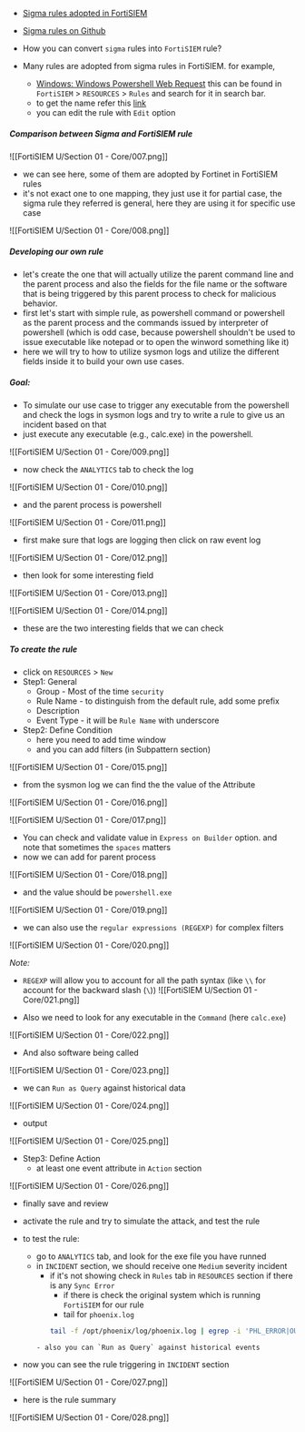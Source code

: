 
- [Sigma rules adopted in FortiSIEM](https://docs.fortinet.com/document/fortisiem/6.2.0/release-notes/498610/new-features#Public)
- [Sigma rules on Github](https://github.com/SigmaHQ/sigma/tree/master/rules)

- How you can convert `sigma` rules into `FortiSIEM` rule?

- Many rules are adopted from sigma rules in FortiSIEM. for example,
	- [Windows: Windows Powershell Web Request](https://github.com/SigmaHQ/sigma/blob/master/rules/windows/powershell/powershell_script/posh_ps_web_request_cmd_and_cmdlets.yml) this can be found in `FortiSIEM` > `RESOURCES` > `Rules` and search for it in search bar.
	- to get the name refer this [link](https://docs.fortinet.com/document/fortisiem/6.2.0/release-notes/498610/new-features#Public)
	- you can edit the rule with `Edit` option

##### Comparison between Sigma and FortiSIEM rule

![[FortiSIEM U/Section 01 - Core/007.png]]

- we can see here, some of them are adopted by Fortinet in FortiSIEM rules
- it's not exact one to one mapping, they just use it for partial case, the sigma rule they referred is general, here they are using it for specific use case

![[FortiSIEM U/Section 01 - Core/008.png]]

##### Developing our own rule

- let's create the one that will actually utilize the parent command line and the parent process and also the fields for the file name or the software that is being triggered by this parent process to check for malicious behavior.
- first let's start with simple rule, as powershell command or powershell as the parent process and the commands issued by interpreter of powershell (which is odd case, because powershell shouldn't be used to issue executable like notepad or to open the winword something like it)
- here we will try to how to utilize sysmon logs and utilize the different fields inside it to build your own use cases.

##### Goal:

- To simulate our use case to trigger any executable from the powershell and check the logs in sysmon logs and try to write a rule to give us an incident based on that
- just execute any executable (e.g., calc.exe) in the powershell.

![[FortiSIEM U/Section 01 - Core/009.png]]

- now check the `ANALYTICS` tab to check the log

![[FortiSIEM U/Section 01 - Core/010.png]]

- and the parent process is powershell

![[FortiSIEM U/Section 01 - Core/011.png]]

- first make sure that logs are logging then click on raw event log

![[FortiSIEM U/Section 01 - Core/012.png]]

- then look for some interesting field

![[FortiSIEM U/Section 01 - Core/013.png]]


![[FortiSIEM U/Section 01 - Core/014.png]]

- these are the two interesting fields that we can check

##### To create the rule

- click on `RESOURCES` > `New`
- Step1: General
	- Group - Most of the time `security`
	- Rule Name - to distinguish from the default rule, add some prefix
	- Description
	- Event Type - it will be `Rule Name` with underscore
- Step2: Define Condition
	- here you need to add time window
	- and you can add filters (in Subpattern section)

![[FortiSIEM U/Section 01 - Core/015.png]]

- from the sysmon log we can find the the value of the Attribute

![[FortiSIEM U/Section 01 - Core/016.png]]

![[FortiSIEM U/Section 01 - Core/017.png]]

- You can check and validate value in `Express on Builder` option. and note that sometimes the `spaces` matters
- now we can add for parent process

![[FortiSIEM U/Section 01 - Core/018.png]]

- and the value should be `powershell.exe`

![[FortiSIEM U/Section 01 - Core/019.png]]

- we can also use the `regular expressions (REGEXP)` for complex filters

![[FortiSIEM U/Section 01 - Core/020.png]]

*Note:*
- `REGEXP` will allow you to account for all the path syntax (like `\\` for account for the backward slash (`\`))
![[FortiSIEM U/Section 01 - Core/021.png]]

- Also we need to look for any executable in the `Command` (here `calc.exe`)

![[FortiSIEM U/Section 01 - Core/022.png]]

- And also software being called

![[FortiSIEM U/Section 01 - Core/023.png]]

- we can `Run as Query` against historical data

![[FortiSIEM U/Section 01 - Core/024.png]]

- output

![[FortiSIEM U/Section 01 - Core/025.png]]

- Step3: Define Action
	- at least one event attribute in `Action` section

![[FortiSIEM U/Section 01 - Core/026.png]]

- finally save and review

- activate the rule and try to simulate the attack, and test the rule

- to test the rule:
	- go to `ANALYTICS` tab, and look for the exe file you have runned
	- in `INCIDENT` section, we should receive one `Medium` severity incident
		- if it's not showing check in `Rules` tab in `RESOURCES` section if there is any `Sync Error`
			- if there is check the original system which is running `FortiSIEM` for our rule
			- tail for `phoenix.log`
			```bash
			tail -f /opt/phoenix/log/phoenix.log | egrep -i 'PHL_ERROR|OUR_RULE_PREFIX'
		 ```
		 - also you can `Run as Query` against historical events

- now you can see the rule triggering in `INCIDENT` section

![[FortiSIEM U/Section 01 - Core/027.png]]

- here is the rule summary

![[FortiSIEM U/Section 01 - Core/028.png]]

